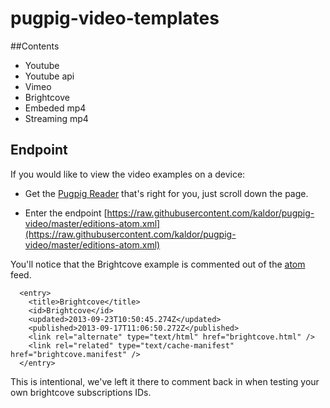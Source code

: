 pugpig-video-templates
======================

##Contents

* Youtube
* Youtube api
* Vimeo
* Brightcove
* Embeded mp4
* Streaming mp4

## Endpoint

If you would like to view the video examples on a device: 

* Get the [Pugpig Reader](http://api.pugpig.com/pugpig/developers.php) that's right for you, just scroll down the page.

* Enter the endpoint [https://raw.githubusercontent.com/kaldor/pugpig-video/master/editions-atom.xml](https://raw.githubusercontent.com/kaldor/pugpig-video/master/editions-atom.xml)

You'll notice that the Brightcove example is commented out of the [atom](https://github.com/kaldor/pugpig-video/blob/master/atom.xml) feed.

```
  <entry>
    <title>Brightcove</title>
    <id>Brightcove</id>
    <updated>2013-09-23T10:50:45.274Z</updated>
    <published>2013-09-17T11:06:50.272Z</published>
    <link rel="alternate" type="text/html" href="brightcove.html" />
    <link rel="related" type="text/cache-manifest" href="brightcove.manifest" />
  </entry>
```

This is intentional, we've left it there to comment back in when testing your own brightcove subscriptions IDs.